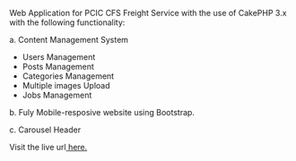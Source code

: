 Web Application for PCIC CFS Freight Service with the use of CakePHP 3.x with the following functionality:

a. Content Management System
      <ul>
       <li> Users Management </li> 
      <li> Posts Management </li> 
      <li> Categories Management </li> 
      <li> Multiple images Upload </li> 
      <li> Jobs Management </li> 
      </ul>

b. Fuly Mobile-resposive website using Bootstrap.

c. Carousel Header

Visit the live url<a href="pciccfs.com"> here.</a>
